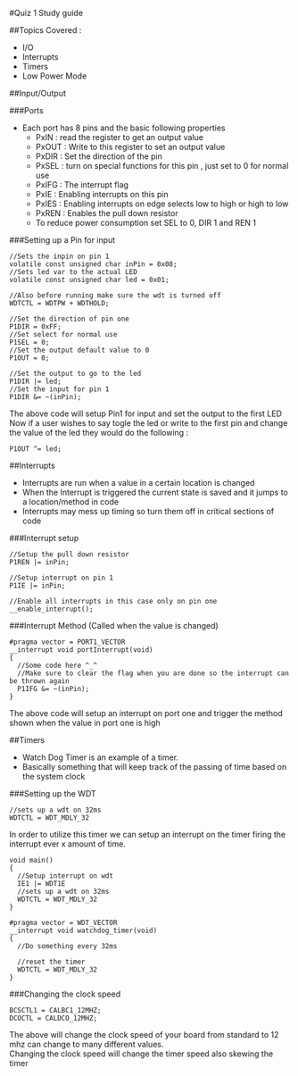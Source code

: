 #Quiz 1 Study guide

##Topics Covered : 
  - I/O
  - Interrupts
  - Timers
  - Low Power Mode


##Input/Output

###Ports
- Each port has 8 pins and the basic following properties
    - PxIN : read the register to get an output value
    - PxOUT : Write to this register to set an output value
    - PxDIR : Set the direction of the pin
    - PxSEL : turn on special functions for this pin , just set to 0 for normal use
    - PxIFG : The interrupt flag
    - PxIE : Enabling interrupts on this pin
    - PxIES : Enabling interrupts on edge selects low to high or high to low
    - PxREN : Enables the pull down resistor
    - To reduce power consumption set SEL to 0, DIR 1 and REN 1

###Setting up a Pin for input

    //Sets the inpin on pin 1
    volatile const unsigned char inPin = 0x08;
    //Sets led var to the actual LED
    volatile const unsigned char led = 0x01;
        
    //Also before running make sure the wdt is turned off
    WDTCTL = WDTPW + WDTHOLD;
        
    //Set the direction of pin one          
    P1DIR = 0xFF;
    //Set select for normal use
    P1SEL = 0;
    //Set the output default value to 0
    P1OUT = 0;
       
    //Set the output to go to the led
    P1DIR |= led;
    //Set the input for pin 1
    P1DIR &= ~(inPin);
    

The above code will setup Pin1 for input and set the output to the first LED</br>
Now if a user wishes to say togle the led or write to the first pin and change the value of the led they would do the following :

    P1OUT ^= led;


##Interrupts
- Interrupts are run when a value in a certain location is changed
- When the Interrupt is triggered the current state is saved and it jumps to a location/method in code
- Interrupts may mess up timing so turn them off in critical sections of code

###Interrupt setup

    //Setup the pull down resistor
    P1REN |= inPin;
      
    //Setup interrupt on pin 1
    P1IE |= inPin;
      
    //Enable all interrupts in this case only on pin one
    __enable_interrupt();

###Interrupt Method (Called when the value is changed)

    #pragma vector = PORT1_VECTOR
    __interrupt void portInterrupt(void)
    {
      //Some code here ^_^
      //Make sure to clear the flag when you are done so the interrupt can be thrown again
      P1IFG &= ~(inPin);
    }

The above code will setup an interrupt on port one and trigger the method shown when the value in port one is high

##Timers
- Watch Dog Timer is an example of a timer.
- Basically something that will keep track of the passing of time based on the system clock

###Setting up the WDT

    //sets up a wdt on 32ms
    WDTCTL = WDT_MDLY_32

In order to utilize this timer we can setup an interrupt on the timer firing the interrupt ever x amount of time.

    void main()
    {
      //Setup interrupt on wdt
      IE1 |= WDT1E
      //sets up a wdt on 32ms
      WDTCTL = WDT_MDLY_32
    }
        
    #pragma vector = WDT_VECTOR
    __interrupt void watchdog_timer(void)
    {
      //Do something every 32ms
      
      //reset the timer
      WDTCTL = WDT_MDLY_32
    }
    
###Changing the clock speed

    BCSCTL1 = CALBC1_12MHZ;
    DCOCTL = CALDCO_12MHZ;
    
The above will change the clock speed of your board from standard to 12 mhz can change to many different values.</br>
Changing the clock speed will change the timer speed also skewing the timer

